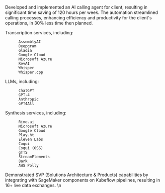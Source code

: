 Developed and implemented an AI calling agent for client, resulting in significant time saving of 120 hours per week. The automation streamlined calling processes, enhancing efficiency and productivity for the client's operations, in 30% less time then planned.<br />

Transcription services, including:

          AssemblyAI
          Deepgram
          Gladia
          Google Cloud
          Microsoft Azure
          RevAI
          Whisper
          Whisper.cpp

LLMs, including:
          
          ChatGPT
          GPT-4
          Anthropic
          GPT4All
Synthesis services, including:         

          Rime.ai
          Microsoft Azure
          Google Cloud
          Play.ht
          Eleven Labs
          Coqui
          Coqui (OSS)
          gTTS
          StreamElements
          Bark
          AWS Polly



Demonstrated SVP (Solutions Architecture & Products) capabilities by integrating with SageMaker components on Kubeflow pipelines, resulting in 16+ live data exchanges.  \n
